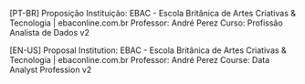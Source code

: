 [PT-BR]
Proposição
Instituição: EBAC - Escola Britânica de Artes Criativas & Tecnologia | ebaconline.com.br
Professor: André Perez
Curso: Profissão Analista de Dados v2

[EN-US]
Proposal
Institution: EBAC - Escola Britânica de Artes Criativas & Tecnologia | ebaconline.com.br
Professor: André Perez
Course: Data Analyst Profession v2
